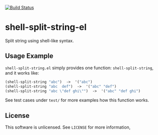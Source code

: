 [![Build Status](https://travis-ci.org/10sr/shell-split-string-el.svg?branch=master)](https://travis-ci.org/10sr/shell-split-string-el)

shell-split-string-el
=====================

Split string using shell-like syntax.


Usage Example
-------------

`shell-split-string.el` simply provides one function: `shell-split-string`,
and it works like:

```el
(shell-split-string "abc")  ->  '("abc")
(shell-split-string "abc  def")  ->  '("abc" "def")
(shell-split-string "abc \"def ghi\"")  ->  '("abc" "def ghi")
```


See test cases under `test/` for more examples how this function works.


License
--------

This software is unlicensed. See `LICENSE` for more information,
